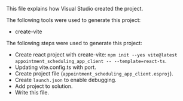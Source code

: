 This file explains how Visual Studio created the project.

The following tools were used to generate this project:
- create-vite

The following steps were used to generate this project:
- Create react project with create-vite: `npm init --yes vite@latest appointment_scheduling_app_client -- --template=react-ts`.
- Updating vite.config.ts with port.
- Create project file (`appointment_scheduling_app_client.esproj`).
- Create `launch.json` to enable debugging.
- Add project to solution.
- Write this file.
